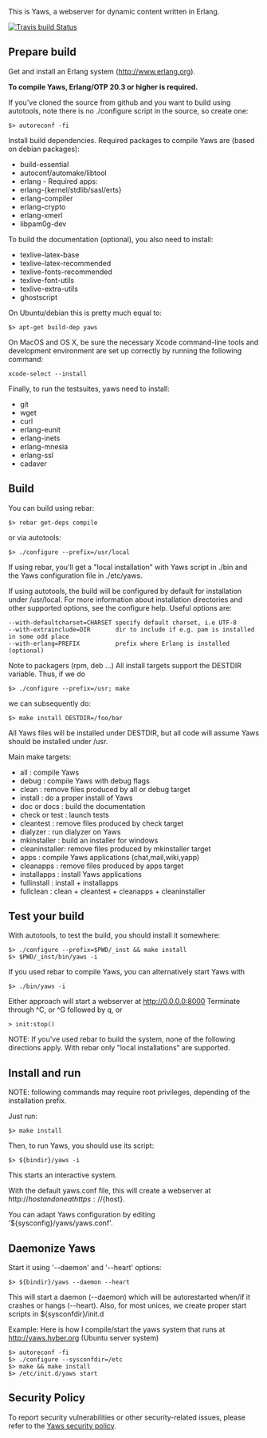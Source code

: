 This is Yaws, a webserver for dynamic content written in Erlang.

[![Travis build Status](https://travis-ci.org/klacke/yaws.svg?branch=master)](https://travis-ci.org/klacke/yaws)

Prepare build
-------------

Get and install an Erlang system (http://www.erlang.org).

**To compile Yaws, Erlang/OTP 20.3 or higher is required.**

If you've cloned the source from github and you want to build using autotools,
note there is no ./configure script in the source, so create one:

    $> autoreconf -fi

Install build dependencies. Required packages to compile Yaws are (based on
debian packages):

* build-essential
* autoconf/automake/libtool
* erlang - Required apps:
 * erlang-{kernel/stdlib/sasl/erts}
 * erlang-compiler
 * erlang-crypto
 * erlang-xmerl
* libpam0g-dev

To build the documentation (optional), you also need to install:

* texlive-latex-base
* texlive-latex-recommended
* texlive-fonts-recommended
* texlive-font-utils
* texlive-extra-utils
* ghostscript

On Ubuntu/debian this is pretty much equal to:

    $> apt-get build-dep yaws

On MacOS and OS X, be sure the necessary Xcode command-line tools and
development environment are set up correctly by running the following
command:

    xcode-select --install

Finally, to run the testsuites, yaws need to install:

* git
* wget
* curl
* erlang-eunit
* erlang-inets
* erlang-mnesia
* erlang-ssl
* cadaver


Build
-----

You can build using rebar:

    $> rebar get-deps compile

or via autotools:

    $> ./configure --prefix=/usr/local

If using rebar, you'll get a "local installation" with Yaws script in ./bin
and the Yaws configuration file in ./etc/yaws.

If using autotools, the build will be configured by default for installation
under /usr/local. For more information about installation directories and
other supported options, see the configure help. Useful options are:

    --with-defaultcharset=CHARSET specify default charset, i.e UTF-8
    --with-extrainclude=DIR       dir to include if e.g. pam is installed in some odd place
    --with-erlang=PREFIX          prefix where Erlang is installed (optional)

Note to packagers (rpm, deb ...) All install targets support the DESTDIR
variable. Thus, if we do

    $> ./configure --prefix=/usr; make

we can subsequently do:

    $> make install DESTDIR=/foo/bar

All Yaws files will be installed under DESTDIR, but all code will assume Yaws
should be installed under /usr.

Main make targets:

* all           : compile Yaws
* debug         : compile Yaws with debug flags
* clean         : remove files produced by all or debug target
* install       : do a proper install of Yaws
* doc or docs   : build the documentation
* check or test : launch tests
* cleantest     : remove files produced by check target
* dialyzer      : run dialyzer on Yaws
* mkinstaller   : build an installer for windows
* cleaninstaller: remove files produced by mkinstaller target
* apps          : compile Yaws applications (chat,mail,wiki,yapp)
* cleanapps     : remove files produced by apps target
* installapps   : install Yaws applications
* fullinstall   : install + installapps
* fullclean     : clean + cleantest + cleanapps + cleaninstaller


Test your build
---------------

With autotools, to test the build, you should install it somewhere:

    $> ./configure --prefix=$PWD/_inst && make install
    $> $PWD/_inst/bin/yaws -i

If you used rebar to compile Yaws, you can alternatively start Yaws with

    $> ./bin/yaws -i

Either approach will start a webserver at http://0.0.0.0:8000
Terminate through ^C, or ^G followed by q, or

    > init:stop()

NOTE: If you've used rebar to build the system, none of the following
directions apply. With rebar only "local installations" are supported.


Install and run
---------------

NOTE: following commands may require root privileges, depending of the
installation prefix.

Just run:

    $> make install

Then, to run Yaws, you should use its script:

    $> ${bindir}/yaws -i

This starts an interactive system.

With the default yaws.conf file, this will create a webserver at
http://${host} and one at https://${host}.

You can adapt Yaws configuration by editing '${sysconfig}/yaws/yaws.conf'.


Daemonize Yaws
--------------

Start it using '--daemon' and '--heart' options:

    $> ${bindir}/yaws --daemon --heart

This will start a daemon (--daemon) which will be autorestarted when/if it
crashes or hangs (--heart).
Also, for most unices, we create proper start scripts in ${sysconfdir}/init.d

Example: Here is how I compile/start the yaws system that runs at
http://yaws.hyber.org (Ubuntu server system)

    $> autoreconf -fi
    $> ./configure --sysconfdir=/etc
    $> make && make install
    $> /etc/init.d/yaws start


Security Policy
---------------

To report security vulnerabilities or other security-related issues,
please refer to the [Yaws security policy](SECURITY.md).
